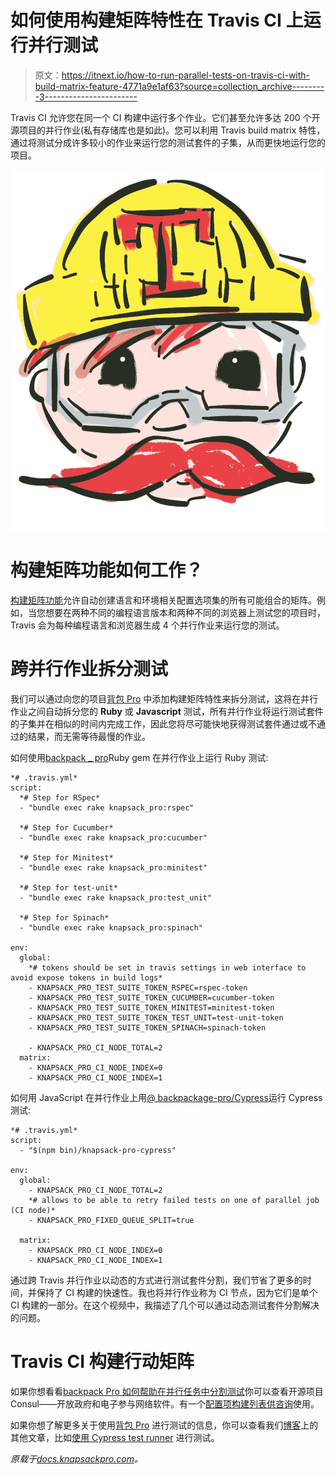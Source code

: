 # 如何使用构建矩阵特性在 Travis CI 上运行并行测试

> 原文：<https://itnext.io/how-to-run-parallel-tests-on-travis-ci-with-build-matrix-feature-4771a9e1af63?source=collection_archive---------3----------------------->

Travis CI 允许您在同一个 CI 构建中运行多个作业。它们甚至允许多达 200 个开源项目的并行作业(私有存储库也是如此)。您可以利用 Travis build matrix 特性，通过将测试分成许多较小的作业来运行您的测试套件的子集，从而更快地运行您的项目。

![](img/1563d9ae199e58c65ab997288ab8601c.png)

# 构建矩阵功能如何工作？

[构建矩阵功能](https://docs.travis-ci.com/user/build-matrix/)允许自动创建语言和环境相关配置选项集的所有可能组合的矩阵。例如，当您想要在两种不同的编程语言版本和两种不同的浏览器上测试您的项目时，Travis 会为每种编程语言和浏览器生成 4 个并行作业来运行您的测试。

# 跨并行作业拆分测试

我们可以通过向您的项目[背包 Pro](https://knapsackpro.com/?utm_source=medium&utm_medium=blog_post&utm_campaign=how-to-run-travis-ci-parallel-jobs-with-build-matrix-feature-fast) 中添加构建矩阵特性来拆分测试，这将在并行作业之间自动拆分您的 **Ruby** 或 **Javascript** 测试，所有并行作业将运行测试套件的子集并在相似的时间内完成工作，因此您将尽可能快地获得测试套件通过或不通过的结果，而无需等待最慢的作业。

如何使用[backpack _ pro](https://github.com/KnapsackPro/knapsack_pro-ruby)Ruby gem 在并行作业上运行 Ruby 测试:

```
*# .travis.yml*
script:
  *# Step for RSpec*
  - "bundle exec rake knapsack_pro:rspec"

  *# Step for Cucumber*
  - "bundle exec rake knapsack_pro:cucumber"

  *# Step for Minitest*
  - "bundle exec rake knapsack_pro:minitest"

  *# Step for test-unit*
  - "bundle exec rake knapsack_pro:test_unit"

  *# Step for Spinach*
  - "bundle exec rake knapsack_pro:spinach"

env:
  global:
    *# tokens should be set in travis settings in web interface to avoid expose tokens in build logs*
    - KNAPSACK_PRO_TEST_SUITE_TOKEN_RSPEC=rspec-token
    - KNAPSACK_PRO_TEST_SUITE_TOKEN_CUCUMBER=cucumber-token
    - KNAPSACK_PRO_TEST_SUITE_TOKEN_MINITEST=minitest-token
    - KNAPSACK_PRO_TEST_SUITE_TOKEN_TEST_UNIT=test-unit-token
    - KNAPSACK_PRO_TEST_SUITE_TOKEN_SPINACH=spinach-token

    - KNAPSACK_PRO_CI_NODE_TOTAL=2
  matrix:
    - KNAPSACK_PRO_CI_NODE_INDEX=0
    - KNAPSACK_PRO_CI_NODE_INDEX=1
```

如何用 JavaScript 在并行作业上用[@ backpackage-pro/Cypress](https://github.com/KnapsackPro/knapsack-pro-cypress)运行 Cypress 测试:

```
*# .travis.yml*
script:
  - "$(npm bin)/knapsack-pro-cypress"

env:
  global:
    - KNAPSACK_PRO_CI_NODE_TOTAL=2
    *# allows to be able to retry failed tests on one of parallel job (CI node)*
    - KNAPSACK_PRO_FIXED_QUEUE_SPLIT=true

  matrix:
    - KNAPSACK_PRO_CI_NODE_INDEX=0
    - KNAPSACK_PRO_CI_NODE_INDEX=1
```

通过跨 Travis 并行作业以动态的方式进行测试套件分割，我们节省了更多的时间，并保持了 CI 构建的快速性。我也将并行作业称为 CI 节点，因为它们是单个 CI 构建的一部分。在这个视频中，我描述了几个可以通过动态测试套件分割解决的问题。

# Travis CI 构建行动矩阵

如果你想看看[backpack Pro 如何帮助在并行任务中分割测试](https://knapsackpro.com/?utm_source=medium&utm_medium=blog_post&utm_campaign=how-to-run-travis-ci-parallel-jobs-with-build-matrix-feature-fast)你可以查看开源项目 Consul——开放政府和电子参与网络软件。有一个[配置项构建列表供咨询](https://travis-ci.org/consul/consul)使用。

如果你想了解更多关于使用[背包 Pro](https://knapsackpro.com/?utm_source=medium&utm_medium=blog_post&utm_campaign=how-to-run-travis-ci-parallel-jobs-with-build-matrix-feature-fast) 进行测试的信息，你可以查看我们[博客](https://docs.knapsackpro.com/)上的其他文章，比如[使用 Cypress test runner](https://docs.knapsackpro.com/2018/run-javascript-e2e-tests-faster-with-cypress-on-parallel-ci-nodes) 进行测试。

*原载于*[*docs.knapsackpro.com*](https://docs.knapsackpro.com/2018/how-to-run-travis-ci-parallel-jobs-with-build-matrix-feature-fast)*。*